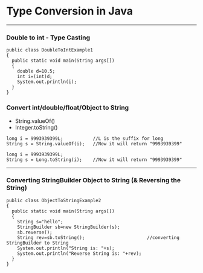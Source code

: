 # Type Conversion in Java
-------------------------

### Double to int - Type Casting
```
public class DoubleToIntExample1
{  
  public static void main(String args[])
  {  
    double d=10.5;  
    int i=(int)d;  
    System.out.println(i);  
  }
}  
```

### Convert int/double/float/Object to String

-  String.valueOf()
-  Integer.toString()
```
long i = 9993939399L;           //L is the suffix for long  
String s = String.valueOf(i);   //Now it will return "9993939399"  
```
```
long i = 9993939399L;  
String s = Long.toString(i);    //Now it will return "9993939399"  
```

-------------------------------

### Converting StringBuilder Object to String (& Reversing the String)

```
public class ObjectToStringExample2
{  
  public static void main(String args[])
  {  
    String s="hello";  
    StringBuilder sb=new StringBuilder(s);  
    sb.reverse();  
    String rev=sb.toString();                       //converting StringBuilder to String  
    System.out.println("String is: "+s);  
    System.out.println("Reverse String is: "+rev);  
  }
}  
```

